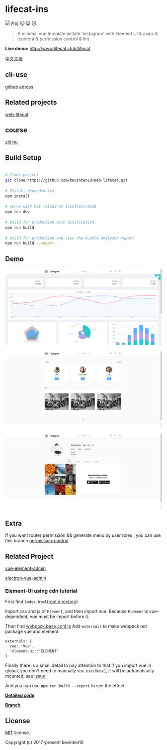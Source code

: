 # lifecat-ins

![许可](https://img.shields.io/dub/l/vibe-d.svg) 
:cat: :smiley_cat: :kissing_cat:

> A minimal vue template imitate 'instagram' with Element UI & axios & iconfont & permission control & lint

**Live demo:** http://www.lifecat.club/lifecat

[中文文档](https://github.com/kevinten10/Web-lifecat/blob/master/README-zh.md)

## cli-use

 [github adress](https://github.com/PanJiaChen/vue-element-admin)

## Related projects
 
 [web-lifecat](https://github.com/kevinten10/Vue-Admin-lifecat)
 
## course
 
 [zhi hu](https://zhuanlan.zhihu.com/p/42595941)

## Build Setup

``` bash

# Clone project
git clone https://github.com/kevinten10/Web-lifecat.git

# Install dependencies
npm install

# serve with hot reload at localhost:9528
npm run dev

# build for production with minification
npm run build

# build for production and view the bundle analyzer report
npm run build --report
```

## Demo
![demo](show1-1.png)

![demo](show1-2.png)

![demo](show1-3.png)

## Extra
If you want router permission && generate menu by user roles , you can use this branch [permission-control](https://github.com/kevinten10/Web-lifecat/tree/permission-control)

## Related Project
 [vue-element-admin](https://github.com/kevinten10/vue-element-admin)

 [electron-vue-admin](https://github.com/kevinten10/electron-vue-admin)

### Element-Ui using cdn tutorial
First find `index.html`([root directory](https://github.com/kevinten10/Web-lifecat/blob/element-ui-cdn/index.html))

Import css and js of `Element`, and then import vue. Because `Element` is vue-dependent, vue must be import before it.

Then find [webpack.base.conf.js](https://github.com/kevinten10/Web-lifecat/blob/element-ui-cdn/build/webpack.base.conf.js)
Add `externals` to make webpack not package vue and element.

```
externals: {
  vue: 'Vue',
  'element-ui':'ELEMENT'
}
```

Finally there is a small detail to pay attention to that if you import vue in global, you don't need to manually `Vue.use(Vuex)`, it will be automatically mounted, see
 [issue](https://github.com/vuejs/vuex/issues/731)

And you can use `npm run build --report` to see the effect

**[Detailed code](https://github.com/kevinten10/Web-lifecat/commit/746aff560932704ae821f82f10b8b2a9681d5177)**

**[Branch](https://github.com/kevinten10/Web-lifecat/tree/element-ui-cdn)**


## License
[MIT](https://github.com/kevinten10/Web-lifecat/blob/master/LICENSE) license.

Copyright (c) 2017-present kevinten10
